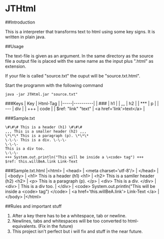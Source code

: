 # JTHtml
##Introduction

This is a interpreter that transforms text to html using some key signs.
It is written in plain java.

##Usage

The text-file is given as an argument. In the same directory as the source file
a output file is placed with the same name as the input plus ".html" as extension.

If your file is called "source.txt" the ouput will be "source.txt.html".

Start the programm with the following command
```
java -jar JTHtml.jar "source.txt"
```

###Keys
| Key | Html-Tag |
|-----|----------|
| ### | h1 |
| ,,, | h2 |
| *** | p |
| \-\-\- | div |
| +++ | code |
| $ref: "link" "text" | \<a href='link'>text\</a> |

###Sample.txt
```
\#\#\# This is a header (h1) \#\#\#
,,, This is a smaller header (h2) ,,,
\*\*\* This is a paragraph (p). \*\*\*
\-\-\- This is a div. \-\-\-
\-\-\-
This is a div too.
\-\-\-
+++ System.out.println("This will be inside a \<code> tag") +++
$ref: this.willBeA.link Link-Text
```

###Sample.txt.html
|\<html>
|	\<head>
|		\<meta charset='utf-8'/>
|	\</head>
|
|	\<body>
|		\<h1> This is a header (h1) \<h1>
|		\<h2> This is a samller header (h2) \<h2>
|		\<p> This is a paragraph (p). \</p>
|		\<div> This is a div. \</div>
|       \<div>
|			This is a div too.
|		\</div>
|		\<code> System.out.println("This will be inside a \<code> tag") \</code>
|		\<a href='this.willBeA.link'> Link-Text \</a>
|	\</body>
|\</html>

##Rules and important stuff
1. After a key there has to be a whitespace, tab or newline.
2. Newlines, tabs and whitespaces will be too converted to html-equivalents.
   (Fix in the future)
3. This project isn't perfect but i will fix and stuff in the near future.

